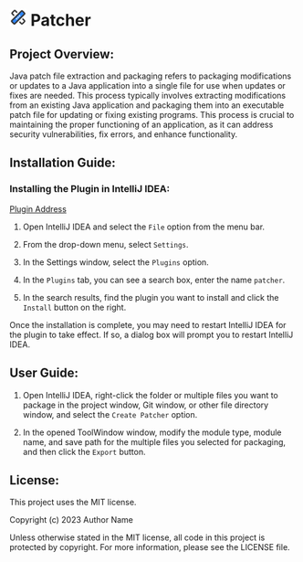 # <img src="https://raw.githubusercontent.com/Liang-Dongxing/patcher/master/src/main/resources/META-INF/pluginIcon.svg" alt="My Icon" width="30" height="30"> Patcher

## Project Overview:

Java patch file extraction and packaging refers to packaging modifications or updates to a Java application into a
single file for use when updates or fixes are needed. This process typically involves extracting modifications from an
existing Java application and packaging them into an executable patch file for updating or fixing existing programs.
This process is crucial to maintaining the proper functioning of an application, as it can address security
vulnerabilities, fix errors, and enhance functionality.

## Installation Guide:

### Installing the Plugin in IntelliJ IDEA:

[Plugin Address](https://plugins.jetbrains.com/plugin/12604-patcher)

1. Open IntelliJ IDEA and select the `File` option from the menu bar.

2. From the drop-down menu, select `Settings`.

3. In the Settings window, select the `Plugins` option.

4. In the `Plugins` tab, you can see a search box, enter the name `patcher`.

5. In the search results, find the plugin you want to install and click the `Install` button on the right.

Once the installation is complete, you may need to restart IntelliJ IDEA for the plugin to take effect. If so, a dialog
box will prompt you to restart IntelliJ IDEA.

## User Guide:

1. Open IntelliJ IDEA, right-click the folder or multiple files you want to package in the project window, Git window,
   or other file directory window, and select the `Create Patcher` option.

2. In the opened ToolWindow window, modify the module type, module name, and save path for the multiple files you
   selected for packaging, and then click the `Export` button.

## License:

This project uses the MIT license.

Copyright (c) 2023 Author Name

Unless otherwise stated in the MIT license, all code in this project is protected by copyright. For more information,
please see the LICENSE file.

